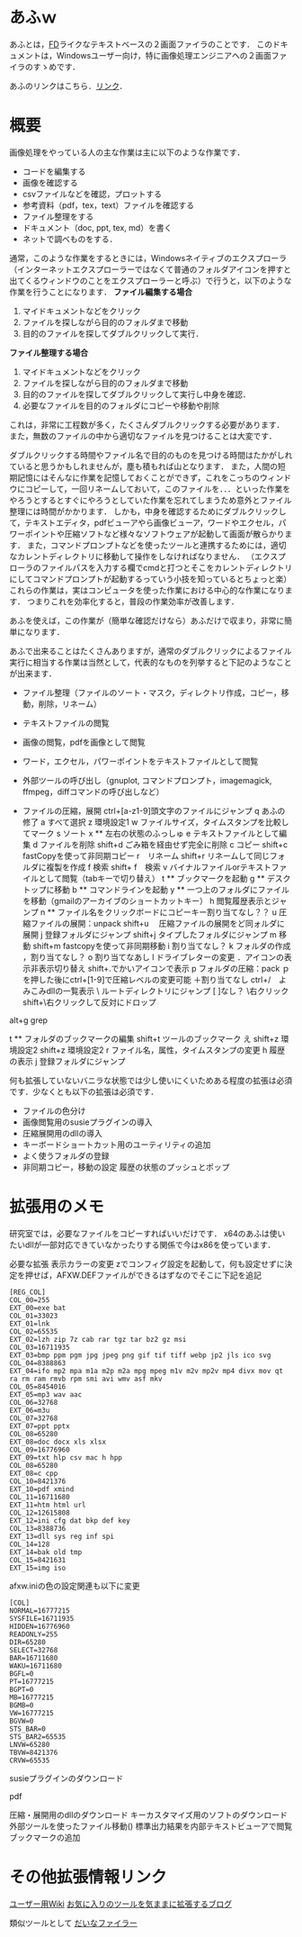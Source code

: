 ﻿# あふｗ

あふとは，[FD](https://ja.wikipedia.org/wiki/FD_(%E3%83%95%E3%82%A1%E3%82%A4%E3%83%AB%E7%AE%A1%E7%90%86%E3%82%BD%E3%83%95%E3%83%88))ライクなテキストベースの２画面ファイラのことです．
このドキュメントは，Windowsユーザー向け，特に画像処理エンジニアへの２画面ファイラのすゝめです．

あふのリンクはこちら．[リンク](http://akt.d.dooo.jp/akt_afxw.html)．

# 概要
画像処理をやっている人の主な作業は主に以下のような作業です．
* コードを編集する
* 画像を確認する
* csvファイルなどを確認，プロットする
* 参考資料（pdf，tex，text）ファイルを確認する
* ファイル整理をする
* ドキュメント（doc, ppt, tex, md）を書く
* ネットで調べものをする．

通常，このような作業をするときには，Windowsネイティブのエクスプローラ（インターネットエクスプローラーではなくて普通のフォルダアイコンを押すと出てくるウィンドウのことをエクスプローラーと呼ぶ）で行うと，以下のような作業を行うことになります．
**ファイル編集する場合**
1. マイドキュメントなどをクリック
2. ファイルを探しながら目的のフォルダまで移動
3. 目的のファイルを探してダブルクリックして実行．

**ファイル整理する場合**
1. マイドキュメントなどをクリック
2. ファイルを探しながら目的のフォルダまで移動
3. 目的のファイルを探してダブルクリックして実行し中身を確認．
4. 必要なファイルを目的のフォルダにコピーや移動や削除

これは，非常に工程数が多く，たくさんダブルクリックする必要があります．
また，無数のファイルの中から適切なファイルを見つけることは大変です．

ダブルクリックする時間やファイル名で目的のものを見つける時間はたかがしれていると思うかもしれませんが，塵も積もれば山となります．
また，人間の短期記憶にはそんなに作業を記憶しておくことができず，これをこっちのウィンドウにコピーして，一回リネームしておいて，このファイルを．．．といった作業をやろうとするとすぐにやろうとしていた作業を忘れてしまうため意外とファイル整理には時間がかかります．
しかも，中身を確認するためにダブルクリックして，テキストエディタ，pdfビューアやら画像ビューア，ワードやエクセル，パワーポイントや圧縮ソフトなど様々なソフトウェアが起動して画面が散らかります．
また，コマンドプロンプトなどを使ったツールと連携するためには，適切なカレントディレクトリに移動して操作をしなければなりません．
（エクスプローラのファイルパスを入力する欄でcmdと打つとそこをカレントディレクトリにしてコマンドプロンプトが起動するっていう小技を知っているとちょっと楽）
これらの作業は，実はコンピュータを使った作業における中心的な作業になります．
つまりこれを効率化すると，普段の作業効率が改善します．

あふを使えば，この作業が（簡単な確認だけなら）あふだけで収まり，非常に簡単になります．

あふで出来ることはたくさんありますが，通常のダブルクリックによるファイル実行に相当する作業は当然として，代表的なものを列挙すると下記のようなことが出来ます．

* ファイル整理（ファイルのソート・マスク，ディレクトリ作成，コピー，移動，削除，リネーム）
* テキストファイルの閲覧
* 画像の閲覧，pdfを画像として閲覧
* ワード，エクセル，パワーポイントをテキストファイルとして閲覧
* 外部ツールの呼び出し（gnuplot, コマンドプロンプト，imagemagick, ffmpeg，diffコマンドの呼び出しなど）

* ファイルの圧縮，展開
ctrl+[a-z1-9]頭文字のファイルにジャンプ
q あふの修了
a すべて選択
z 環境設定1
w ファイルサイズ，タイムスタンプを比較してマーク
s ソート
x ** 左右の状態のふっしゅ
e テキストファイルとして編集
d ファイルを削除
shift+d ごみ箱を経由せず完全に削除
c コピー
shift+c fastCopyを使って非同期コピー
r　リネーム
shift+r リネームして同じフォルダに複製を作成
f 検索
shift+ f　検索
v バイナルファイルorテキストファイルとして閲覧（tabキーで切り替え）
t ** ブックマークを起動
g ** デスクトップに移動
b ** コマンドラインを起動
y ** 一つ上のフォルダにファイルを移動（gmailのアーカイブのショートカットキー）
h 閲覧履歴表示とジャンプ
n ** ファイル名をクリックボードにコピーキー割り当てなし？？
u 圧縮ファイルの展開：unpack
shift+u 　圧縮ファイルの展開をど同ォルダに展開
j 登録フォルダにジャンプ
shift+j タイプしたフォルダにジャンプ
m 移動
shift+m fastcopyを使って非同期移動
i 割り当てなし？
k フォルダの作成
，割り当てなし？
o 割り当てなあし
l ドライブレターの変更
．アイコンの表示非表示切り替え
shift+.でかいアイコンで表示
p フォルダの圧縮：pack
ｐを押した後にctrl+[1-9]で圧縮レベルの変更可能
＋割り当てなし
ctrl+/　よみこみdllの一覧表示
\ ルートディレクトリにジャンプ
[
]なし？
\右クリック
shift+\右クリックして反対にドロップ

alt+g grep


t ** フォルダのブックマークの編集
shift+t ツールのブックマーク
え
shift+z 環境設定2
shift+z 環境設定2
r ファイル名，属性，タイムスタンプの変更
h 履歴の表示
j 登録フォルダにジャンプ

何も拡張していないバニラな状態では少し使いにくいためある程度の拡張は必須です．少なくとも以下の拡張は必須です．

* ファイルの色分け
* 画像閲覧用のsusieプラグインの導入
* 圧縮展開用のdllの導入
* キーボードショートカット用のユーティリティの追加
* よく使うフォルダの登録
* 非同期コピー，移動の設定
履歴の状態のプッシュとポップ

# 拡張用のメモ
研究室では，必要なファイルをコピーすればいいだけです．
x64のあふは使いたいdllが一部対応できていなかったりする関係で今はx86を使っています．

必要な拡張
表示カラーの変更
zでコンフィグ設定を起動して，何も設定せずに決定を押せば，AFXW.DEFファイルができるはずなのでそこに下記を追記
```
[REG_COL]
COL_00=255
EXT_00=exe bat
COL_01=33023
EXT_01=lnk
COL_02=65535
EXT_02=lzh zip 7z cab rar tgz tar bz2 gz msi
COL_03=16711935
EXT_03=bmp ppm pgm jpg jpeg png gif tif tiff webp jp2 jls ico svg
COL_04=8388863
EXT_04=ifo mp2 mpa m1a m2p m2a mpg mpeg m1v m2v mp2v mp4 divx mov qt ra rm ram rmvb rpm smi avi wmv asf mkv
COL_05=8454016
EXT_05=mp3 wav aac
COL_06=32768
EXT_06=m3u
COL_07=32768
EXT_07=ppt pptx
COL_08=65280
EXT_08=doc docx xls xlsx
COL_09=16776960
EXT_09=txt hlp csv mac h hpp
COL_08=65280
EXT_08=c cpp
COL_10=8421376
EXT_10=pdf xmind
COL_11=16711680
EXT_11=htm html url
COL_12=12615808
EXT_12=ini cfg dat bkp def key
COL_13=8388736
EXT_13=dll sys reg inf spi
COL_14=128
EXT_14=bak old tmp
COL_15=8421631
EXT_15=img iso
```

afxw.iniの色の設定関連も以下に変更
```
[COL]
NORMAL=16777215
SYSFILE=16711935
HIDDEN=16776960
READONLY=255
DIR=65280
SELECT=32768
BAR=16711680
WAKU=16711680
BGFL=0
PT=16777215
BGPT=0
MB=16777215
BGMB=0
VW=16777215
BGVW=0
STS_BAR=0
STS_BAR2=65535
LNVW=65280
TBVW=8421376
CRVW=65535
```
susieプラグインのダウンロード

pdf

圧縮・展開用のdllのダウンロード
キーカスタマイズ用のソフトのダウンロード
外部ツールを使ったファイル移動()
標準出力結果を内部テキストビューアで閲覧
ブックマークの追加


# その他拡張情報リンク
[ユーザー用Wiki](http://yak3.myhome.cx:8080/afxwiki/index.php?FrontPage)
[お気に入りのツールを気ままに拡張するブログ](http://yuratomo.seesaa.net/category/10005929-1.html)

類似ツールとして
[だいなファイラー](http://hp.vector.co.jp/authors/VA004117/)